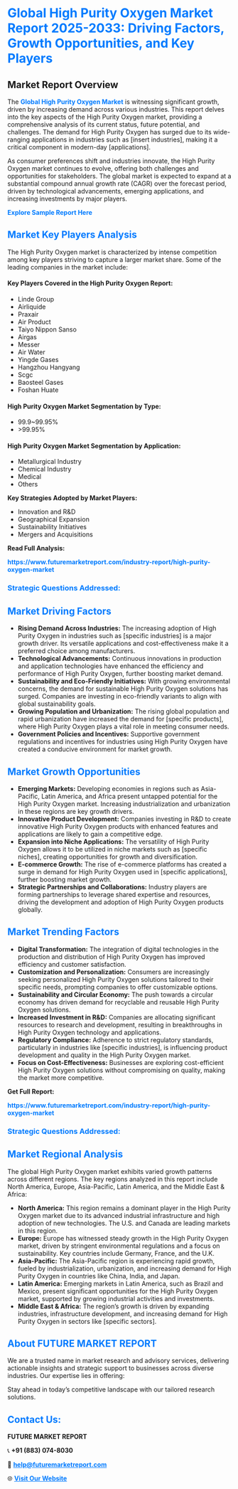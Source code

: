 <h1 style="color: #007BFF;">Global High Purity Oxygen Market Report 2025-2033: Driving Factors, Growth Opportunities, and Key Players</h1>

<section id="overview">
<h2>Market Report Overview</h2>
<p>The <a href="https://www.futuremarketreport.com/industry-report/high-purity-oxygen-market" style="color: #007BFF; text-decoration: none;"><strong>Global High Purity Oxygen Market</strong></a> is witnessing significant growth, driven by increasing demand across various industries. This report delves into the key aspects of the High Purity Oxygen market, providing a comprehensive analysis of its current status, future potential, and challenges. The demand for High Purity Oxygen has surged due to its wide-ranging applications in industries such as [insert industries], making it a critical component in modern-day [applications].</p>
<p>As consumer preferences shift and industries innovate, the High Purity Oxygen market continues to evolve, offering both challenges and opportunities for stakeholders. The global market is expected to expand at a substantial compound annual growth rate (CAGR) over the forecast period, driven by technological advancements, emerging applications, and increasing investments by major players.</p>
</section>

<section id="overview">
<p><a href="https://www.futuremarketreport.com/request-sample/reportId=30748" style="color: #007BFF; text-decoration: none;"><strong>Explore Sample Report Here</strong></a></p>
</section>

<section id="key-players">
<h2 style="color: #007BFF;">Market Key Players Analysis</h2>
<p>The High Purity Oxygen market is characterized by intense competition among key players striving to capture a larger market share. Some of the leading companies in the market include:</p>
<h4>Key Players Covered in the High Purity Oxygen Report:</h4>
<ul><li>Linde Group</li><li>Airliquide</li><li>Praxair</li><li>Air Product</li><li>Taiyo Nippon Sanso</li><li>Airgas</li><li>Messer</li><li>Air Water</li><li>Yingde Gases</li><li>Hangzhou Hangyang</li><li>Scgc</li><li>Baosteel Gases</li><li>Foshan Huate</li></ul>
<h4>High Purity Oxygen Market Segmentation by Type:</h4>
<ul><li>99.9~99.95%</li><li>&gt;99.95%</li></ul>

<h4>High Purity Oxygen Market Segmentation by Application:</h4>
<ul><li>Metallurgical Industry</li><li>Chemical Industry</li><li>Medical</li><li>Others</li></ul>
<p><strong>Key Strategies Adopted by Market Players:</strong></p>
<ul>
<li>Innovation and R&D</li>
<li>Geographical Expansion</li>
<li>Sustainability Initiatives</li>
<li>Mergers and Acquisitions</li>
</ul>
</section>

<section>
<p><strong>Read Full Analysis: </strong></p><a href="https://www.futuremarketreport.com/industry-report/high-purity-oxygen-market" style="color: #007BFF; text-decoration: none;"><strong>https://www.futuremarketreport.com/industry-report/high-purity-oxygen-market</strong></a>
<h3 style="color: #007BFF;">Strategic Questions Addressed:</h3>
</section>

<section id="driving-factors">
<h2 style="color: #007BFF;">Market Driving Factors</h2>
<ul>
<li><strong>Rising Demand Across Industries:</strong> The increasing adoption of High Purity Oxygen in industries such as [specific industries] is a major growth driver. Its versatile applications and cost-effectiveness make it a preferred choice among manufacturers.</li>
<li><strong>Technological Advancements:</strong> Continuous innovations in production and application technologies have enhanced the efficiency and performance of High Purity Oxygen, further boosting market demand.</li>
<li><strong>Sustainability and Eco-Friendly Initiatives:</strong> With growing environmental concerns, the demand for sustainable High Purity Oxygen solutions has surged. Companies are investing in eco-friendly variants to align with global sustainability goals.</li>
<li><strong>Growing Population and Urbanization:</strong> The rising global population and rapid urbanization have increased the demand for [specific products], where High Purity Oxygen plays a vital role in meeting consumer needs.</li>
<li><strong>Government Policies and Incentives:</strong> Supportive government regulations and incentives for industries using High Purity Oxygen have created a conducive environment for market growth.</li>
</ul>
</section>

<section id="growth-opportunities">
<h2 style="color: #007BFF;">Market Growth Opportunities</h2>
<ul>
<li><strong>Emerging Markets:</strong> Developing economies in regions such as Asia-Pacific, Latin America, and Africa present untapped potential for the High Purity Oxygen market. Increasing industrialization and urbanization in these regions are key growth drivers.</li>
<li><strong>Innovative Product Development:</strong> Companies investing in R&D to create innovative High Purity Oxygen products with enhanced features and applications are likely to gain a competitive edge.</li>
<li><strong>Expansion into Niche Applications:</strong> The versatility of High Purity Oxygen allows it to be utilized in niche markets such as [specific niches], creating opportunities for growth and diversification.</li>
<li><strong>E-commerce Growth:</strong> The rise of e-commerce platforms has created a surge in demand for High Purity Oxygen used in [specific applications], further boosting market growth.</li>
<li><strong>Strategic Partnerships and Collaborations:</strong> Industry players are forming partnerships to leverage shared expertise and resources, driving the development and adoption of High Purity Oxygen products globally.</li>
</ul>
</section>

<section id="trending-factors">
<h2 style="color: #007BFF;">Market Trending Factors</h2>
<ul>
<li><strong>Digital Transformation:</strong> The integration of digital technologies in the production and distribution of High Purity Oxygen has improved efficiency and customer satisfaction.</li>
<li><strong>Customization and Personalization:</strong> Consumers are increasingly seeking personalized High Purity Oxygen solutions tailored to their specific needs, prompting companies to offer customizable options.</li>
<li><strong>Sustainability and Circular Economy:</strong> The push towards a circular economy has driven demand for recyclable and reusable High Purity Oxygen solutions.</li>
<li><strong>Increased Investment in R&D:</strong> Companies are allocating significant resources to research and development, resulting in breakthroughs in High Purity Oxygen technology and applications.</li>
<li><strong>Regulatory Compliance:</strong> Adherence to strict regulatory standards, particularly in industries like [specific industries], is influencing product development and quality in the High Purity Oxygen market.</li>
<li><strong>Focus on Cost-Effectiveness:</strong> Businesses are exploring cost-efficient High Purity Oxygen solutions without compromising on quality, making the market more competitive.</li>
</ul>
</section>

<section>
<p><strong>Get Full Report: </strong></p><a href="https://www.futuremarketreport.com/industry-report/high-purity-oxygen-market" style="color: #007BFF; text-decoration: none;"><strong>https://www.futuremarketreport.com/industry-report/high-purity-oxygen-market</strong></a>
<h3 style="color: #007BFF;">Strategic Questions Addressed:</h3>
</section>


<section id="regional-analysis">
<h2 style="color: #007BFF;">Market Regional Analysis</h2>
<p>The global High Purity Oxygen market exhibits varied growth patterns across different regions. The key regions analyzed in this report include North America, Europe, Asia-Pacific, Latin America, and the Middle East & Africa:</p>
<ul>
<li><strong>North America:</strong> This region remains a dominant player in the High Purity Oxygen market due to its advanced industrial infrastructure and high adoption of new technologies. The U.S. and Canada are leading markets in this region.</li>
<li><strong>Europe:</strong> Europe has witnessed steady growth in the High Purity Oxygen market, driven by stringent environmental regulations and a focus on sustainability. Key countries include Germany, France, and the U.K.</li>
<li><strong>Asia-Pacific:</strong> The Asia-Pacific region is experiencing rapid growth, fueled by industrialization, urbanization, and increasing demand for High Purity Oxygen in countries like China, India, and Japan.</li>
<li><strong>Latin America:</strong> Emerging markets in Latin America, such as Brazil and Mexico, present significant opportunities for the High Purity Oxygen market, supported by growing industrial activities and investments.</li>
<li><strong>Middle East & Africa:</strong> The region’s growth is driven by expanding industries, infrastructure development, and increasing demand for High Purity Oxygen in sectors like [specific sectors].</li>
</ul>
</section>

<footer>
<h2 style="color: #007BFF;">About FUTURE MARKET REPORT</h2>
<p>We are a trusted name in market research and advisory services, delivering actionable insights and strategic support to businesses across diverse industries. Our expertise lies in offering:</p>

<p>Stay ahead in today’s competitive landscape with our tailored research solutions.</p>

<h2 style="color: #007BFF;">Contact Us:</h2>
<p><strong>FUTURE MARKET REPORT</strong></p>
<p>📞 <strong>+91 (883) 074-8030</strong></p>
<p>📧 <strong><a href="mailto:help@futuremarketreport.com" style="color: #007BFF;">help@futuremarketreport.com</a></strong></p>
<p>🌐 <strong><a href="https://www.futuremarketreport.com/" style="color: #007BFF;">Visit Our Website</a></strong></p>
</footer>